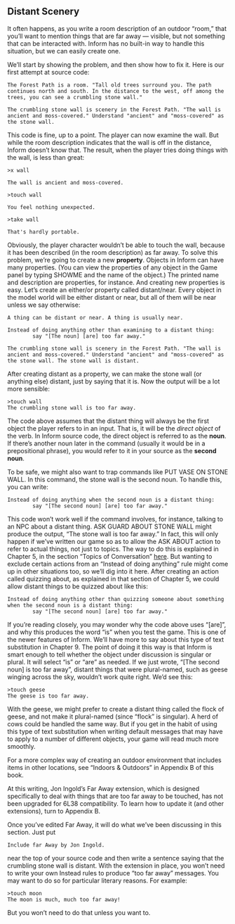 ## Distant Scenery

It often happens, as you write a room description of an outdoor “room,” that you’ll want to mention things that are far away — visible, but not something that can be interacted with. Inform has no built-in way to handle this situation, but we can easily create one.

We’ll start by showing the problem, and then show how to fix it. Here is our first attempt at source code:

```inform7
The Forest Path is a room. "Tall old trees surround you. The path continues north and south. In the distance to the west, off among the trees, you can see a crumbling stone wall."

The crumbling stone wall is scenery in the Forest Path. "The wall is ancient and moss-covered." Understand "ancient" and "moss-covered" as the stone wall.
```

This code is fine, up to a point. The player can now examine the wall. But while the room description indicates that the wall is off in the distance, Inform doesn’t know that. The result, when the player tries doing things with the wall, is less than great:

```
>x wall

The wall is ancient and moss-covered.

>touch wall

You feel nothing unexpected.

>take wall

That's hardly portable.
```

Obviously, the player character wouldn’t be able to touch the wall, because it has been described (in the room description) as far away. To solve this problem, we’re going to create a new **property**. Objects in Inform can have many properties. (You can view the properties of any object in the Game panel by typing SHOWME and the name of the object.) The printed name and description are properties, for instance. And creating new properties is easy. Let’s create an either/or property called distant/near. Every object in the model world will be either distant or near, but all of them will be near unless we say otherwise:

```inform7
A thing can be distant or near. A thing is usually near.

Instead of doing anything other than examining to a distant thing:
        say "[The noun] [are] too far away."

The crumbling stone wall is scenery in the Forest Path. "The wall is ancient and moss-covered." Understand "ancient" and "moss-covered" as the stone wall. The stone wall is distant.
```

After creating distant as a property, we can make the stone wall (or anything else) distant, just by saying that it is. Now the output will be a lot more sensible:

```
>touch wall
The crumbling stone wall is too far away.
```

The code above assumes that the distant thing will always be the first object the player refers to in an input. That is, it will be the _direct object_ of the verb. In Inform source code, the direct object is referred to as the **noun**. If there’s another noun later in the command (usually it would be in a prepositional phrase), you would refer to it in your source as the **second noun**.

To be safe, we might also want to trap commands like PUT VASE ON STONE WALL. In this command, the stone wall is the second noun. To handle this, you can write:

```inform7
Instead of doing anything when the second noun is a distant thing:
        say "[The second noun] [are] too far away."
```

This code won’t work well if the command involves, for instance, talking to an NPC about a distant thing. ASK GUARD ABOUT STONE WALL might produce the output, “The stone wall is too far away.” In fact, this will only happen if we’ve written our game so as to allow the ASK ABOUT action to refer to actual things, not just to topics. The way to do this is explained in Chapter 5, in the section “Topics of Conversation” [here](../chapter_5_creating_characters/conversations,_part_ii_asktellgiveshow.md#topics-of-conversation). But wanting to exclude certain actions from an “Instead of doing anything” rule might come up in other situations too, so we’ll dig into it here. After creating an action called quizzing about, as explained in that section of Chapter 5, we could allow distant things to be quizzed about like this:

```inform7
Instead of doing anything other than quizzing someone about something when the second noun is a distant thing:
        say "[The second noun] [are] too far away."
```

If you’re reading closely, you may wonder why the code above uses “[are]”, and why this produces the word “is” when you test the game. This is one of the newer features of Inform. We’ll have more to say about this type of text substitution in Chapter 9\. The point of doing it this way is that Inform is smart enough to tell whether the object under discussion is singular or plural. It will select “is” or “are” as needed. If we just wrote, “[The second noun] is too far away”, distant things that were plural-named, such as geese winging across the sky, wouldn’t work quite right. We’d see this:

```
>touch geese
The geese is too far away.
```

With the geese, we might prefer to create a distant thing called the flock of geese, and not make it plural-named (since “flock” is singular). A herd of cows could be handled the same way. But if you get in the habit of using this type of text substitution when writing default messages that may have to apply to a number of different objects, your game will read much more smoothly.

For a more complex way of creating an outdoor environment that includes items in other locations, see “Indoors &amp; Outdoors” in Appendix B of this book.

At this writing, Jon Ingold’s Far Away extension, which is designed specifically to deal with things that are too far away to be touched, has not been upgraded for 6L38 compatibility. To learn how to update it (and other extensions), turn to Appendix B.

Once you’ve edited Far Away, it will do what we’ve been discussing in this section. Just put

```inform7
Include far Away by Jon Ingold.
```

near the top of your source code and then write a sentence saying that the crumbling stone wall is distant. With the extension in place, you won’t need to write your own Instead rules to produce “too far away” messages. You may want to do so for particular literary reasons. For example:

```
>touch moon
The moon is much, much too far away!
```

But you won’t need to do that unless you want to.
